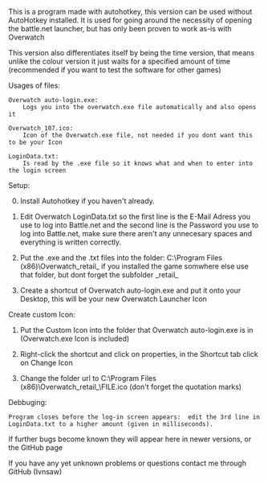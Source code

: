 This is a program made with autohotkey, this version can be used without AutoHotkey installed.
It is used for going around the necessity of opening the battle.net launcher, but has only been proven to work as-is with Overwatch

This version also differentiates itself by being the time version, that means unlike the colour version it just waits for a specified amount of time
(recommended if you want to test the software for other games)


Usages of files:
	
	Overwatch auto-login.exe:
		Logs you into the overwatch.exe file automatically and also opens it
	
	Overwatch_107.ico:
		Icon of the Overwatch.exe file, not needed if you dont want this to be your Icon

	LoginData.txt:
		Is read by the .exe file so it knows what and when to enter into the login screen


Setup:

0)	Install Autohotkey if you haven't already.

1)	Edit Overwatch LoginData.txt so the first line is the E-Mail Adress you use to log into Battle.net
	and the second line is the Password you use to log into Battle.net, make sure there aren't any unnecesary spaces and everything is written correctly.

2)	Put the .exe and the .txt files into the folder: C:\Program Files (x86)\Overwatch\_retail_
	if you installed the game somwhere else use that folder, but dont forget the subfolder \_retail_

3)	Create a shortcut of Overwatch auto-login.exe and put it onto your Desktop, this will be your new Overwatch Launcher Icon


Create custom Icon:

1)	Put the Custom Icon into the folder that Overwatch auto-login.exe is in (Overwatch.exe Icon is included)

4)	Right-click the shortcut and click on properties, in the Shortcut tab click on Change Icon

5)	Change the folder url to C:\Program Files (x86)\Overwatch\_retail_\FILE.ico (don't forget the quotation marks)


Debbuging:
		
	Program closes before the log-in screen appears:  edit the 3rd line in LoginData.txt to a higher amount (given in milliseconds).

If further bugs become known they will appear here in newer versions, or the GitHub page
	
If you have any yet unknown problems or questions contact me through GitHub (Ivnsaw)
